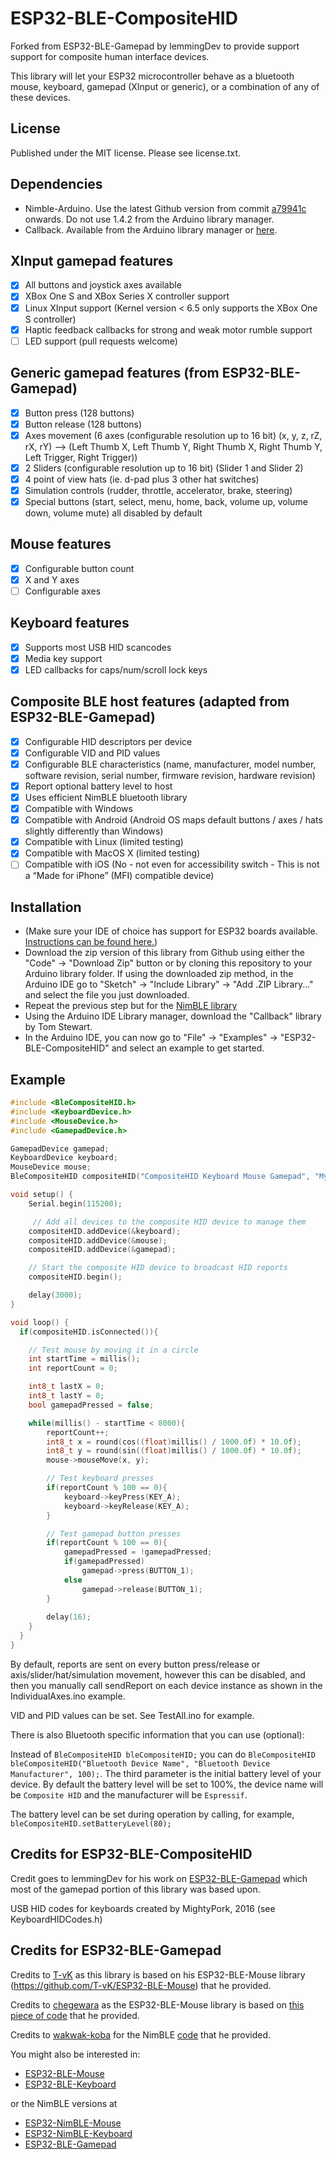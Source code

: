 # ESP32-BLE-CompositeHID

Forked from ESP32-BLE-Gamepad by lemmingDev to provide support support for composite human interface devices.

This library will let your ESP32 microcontroller behave as a bluetooth mouse, keyboard, gamepad (XInput or generic), or a combination of any of these devices.

## License
Published under the MIT license. Please see license.txt.

## Dependencies
 - Nimble-Arduino. Use the latest Github version from commit [a79941c](https://github.com/h2zero/NimBLE-Arduino/commit/a79941cc9e77ed60136ee385b1c73d89c847bd94) onwards. Do not use 1.4.2 from the Arduino library manager.
 -  Callback. Available from the Arduino library manager or [here](https://github.com/tomstewart89/Callback).

## XInput gamepad features

 - [x] All buttons and joystick axes available
 - [x] XBox One S and XBox Series X controller support
 - [x] Linux XInput support (Kernel version < 6.5 only supports the XBox One S controller)
 - [x] Haptic feedback callbacks for strong and weak motor rumble support
 - [ ] LED support (pull requests welcome)

## Generic gamepad features (from ESP32-BLE-Gamepad)

 - [x] Button press (128 buttons)
 - [x] Button release (128 buttons)
 - [x] Axes movement (6 axes (configurable resolution up to 16 bit) (x, y, z, rZ, rX, rY) --> (Left Thumb X, Left Thumb Y, Right Thumb X, Right Thumb Y, Left Trigger, Right Trigger))
 - [x] 2 Sliders (configurable resolution up to 16 bit) (Slider 1 and Slider 2)
 - [x] 4 point of view hats (ie. d-pad plus 3 other hat switches)
 - [x] Simulation controls (rudder, throttle, accelerator, brake, steering)
 - [x] Special buttons (start, select, menu, home, back, volume up, volume down, volume mute) all disabled by default

## Mouse features
 - [x] Configurable button count
 - [x] X and Y axes
 - [ ] Configurable axes

## Keyboard features
 - [x] Supports most USB HID scancodes
 - [x] Media key support
 - [x] LED callbacks for caps/num/scroll lock keys

## Composite BLE host features (adapted from ESP32-BLE-Gamepad)
 - [x] Configurable HID descriptors per device
 - [x] Configurable VID and PID values
 - [x] Configurable BLE characteristics (name, manufacturer, model number, software revision, serial number, firmware revision, hardware revision)	
 - [x] Report optional battery level to host
 - [x] Uses efficient NimBLE bluetooth library
 - [x] Compatible with Windows
 - [x] Compatible with Android (Android OS maps default buttons / axes / hats slightly differently than Windows)
 - [x] Compatible with Linux (limited testing)
 - [x] Compatible with MacOS X (limited testing)
 - [ ] Compatible with iOS (No - not even for accessibility switch - This is not a “Made for iPhone” (MFI) compatible device)

## Installation
- (Make sure your IDE of choice has support for ESP32 boards available. [Instructions can be found here.](https://github.com/espressif/arduino-esp32#installation-instructions))
- Download the zip version of this library from Github using either the "Code" -> "Download Zip" button or by cloning this repository to your Arduino library folder. If using the downloaded zip method, in the Arduino IDE go to "Sketch" -> "Include Library" -> "Add .ZIP Library..." and select the file you just downloaded.
- Repeat the previous step but for the [NimBLE library](https://github.com/h2zero/NimBLE-Arduino)
- Using the Arduino IDE Library manager, download the "Callback" library by Tom Stewart.
- In the Arduino IDE, you can now go to "File" -> "Examples" -> "ESP32-BLE-CompositeHID" and select an example to get started.

## Example

``` C++
#include <BleCompositeHID.h>
#include <KeyboardDevice.h>
#include <MouseDevice.h>
#include <GamepadDevice.h>

GamepadDevice gamepad;
KeyboardDevice keyboard;
MouseDevice mouse;
BleCompositeHID compositeHID("CompositeHID Keyboard Mouse Gamepad", "Mystfit", 100);

void setup() {
    Serial.begin(115200);

     // Add all devices to the composite HID device to manage them
    compositeHID.addDevice(&keyboard);
    compositeHID.addDevice(&mouse);
    compositeHID.addDevice(&gamepad);

    // Start the composite HID device to broadcast HID reports
    compositeHID.begin();

    delay(3000);
}

void loop() {
  if(compositeHID.isConnected()){

    // Test mouse by moving it in a circle
    int startTime = millis();
    int reportCount = 0;

    int8_t lastX = 0;
    int8_t lastY = 0;
    bool gamepadPressed = false;

    while(millis() - startTime < 8000){
        reportCount++;
        int8_t x = round(cos((float)millis() / 1000.0f) * 10.0f);
        int8_t y = round(sin((float)millis() / 1000.0f) * 10.0f);
        mouse->mouseMove(x, y);

        // Test keyboard presses
        if(reportCount % 100 == 0){
            keyboard->keyPress(KEY_A);
            keyboard->keyRelease(KEY_A);
        }

        // Test gamepad button presses
        if(reportCount % 100 == 0){
            gamepadPressed = !gamepadPressed;
            if(gamepadPressed)
                gamepad->press(BUTTON_1);
            else
                gamepad->release(BUTTON_1);
        }
        
        delay(16);
    }
  }
}

```
By default, reports are sent on every button press/release or axis/slider/hat/simulation movement, however this can be disabled, and then you manually call sendReport on each device instance as shown in the IndividualAxes.ino example.

VID and PID values can be set. See TestAll.ino for example.

There is also Bluetooth specific information that you can use (optional):

Instead of `BleCompositeHID bleCompositeHID;` you can do `BleCompositeHID bleCompositeHID("Bluetooth Device Name", "Bluetooth Device Manufacturer", 100);`.
The third parameter is the initial battery level of your device.
By default the battery level will be set to 100%, the device name will be `Composite HID` and the manufacturer will be `Espressif`.

The battery level can be set during operation by calling, for example, `bleCompositeHID.setBatteryLevel(80);`

## Credits for ESP32-BLE-CompositeHID

Credit goes to lemmingDev for his work on [ESP32-BLE-Gamepad](https://github.com/lemmingDev/ESP32-BLE-Gamepad) which most of the gamepad portion of this library was based upon. 

USB HID codes for keyboards created by MightyPork, 2016 (see KeyboardHIDCodes.h)

## Credits for ESP32-BLE-Gamepad

Credits to [T-vK](https://github.com/T-vK) as this library is based on his ESP32-BLE-Mouse library (https://github.com/T-vK/ESP32-BLE-Mouse) that he provided.

Credits to [chegewara](https://github.com/chegewara) as the ESP32-BLE-Mouse library is based on [this piece of code](https://github.com/nkolban/esp32-snippets/issues/230#issuecomment-473135679) that he provided.

Credits to [wakwak-koba](https://github.com/wakwak-koba) for the NimBLE [code](https://github.com/wakwak-koba/ESP32-NimBLE-Gamepad) that he provided.


You might also be interested in:
- [ESP32-BLE-Mouse](https://github.com/T-vK/ESP32-BLE-Mouse)
- [ESP32-BLE-Keyboard](https://github.com/T-vK/ESP32-BLE-Keyboard)

or the NimBLE versions at

- [ESP32-NimBLE-Mouse](https://github.com/wakwak-koba/ESP32-NimBLE-Mouse)
- [ESP32-NimBLE-Keyboard](https://github.com/wakwak-koba/ESP32-NimBLE-Keyboard)
- [ESP32-BLE-Gamepad](https://github.com/lemmingDev/ESP32-BLE-Gamepad)

